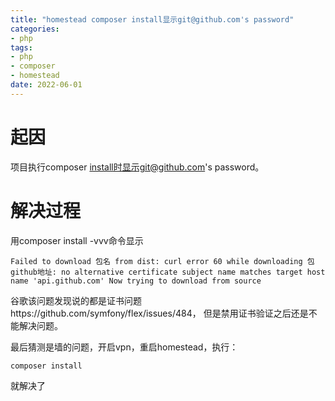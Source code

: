 ```yaml
---
title: "homestead composer install显示git@github.com's password"
categories:
- php
tags:
- php
- composer
- homestead
date: 2022-06-01
---
```

# 起因
项目执行composer install时显示git@github.com's password。

# 解决过程
用composer install -vvv命令显示

    Failed to download 包名 from dist: curl error 60 while downloading 包github地址: no alternative certificate subject name matches target host name 'api.github.com' Now trying to download from source
    
谷歌该问题发现说的都是证书问题https://github.com/symfony/flex/issues/484， 但是禁用证书验证之后还是不能解决问题。

最后猜测是墙的问题，开启vpn，重启homestead，执行：
    
    composer install

就解决了
